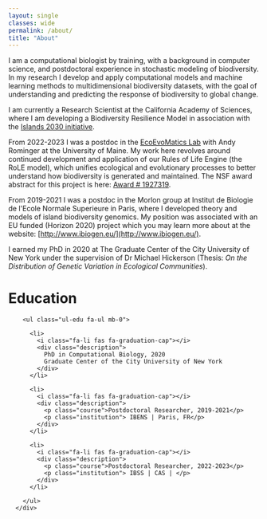 ```yaml
---
layout: single
classes: wide
permalink: /about/
title: "About"
---
```


I am a computational biologist by training, with a background in computer
science, and postdoctoral experience in stochastic modeling of biodiversity.
In my research I develop and apply computational models and machine learning
methods to multidimensional biodiversity datasets, with the goal of
understanding and predicting the response of biodiversity to global change.

I am currently a Research Scientist at the California Academy of Sciences, where I am
developing a Biodiversity Resilience Model in association with the 
[Islands 2030 initiative](https://www.calacademy.org/about-us/major-initiatives/islands-2030).

From 2022-2023 I was a postdoc in the [EcoEvoMatics Lab](https://www.ecoevomatics.org/)
with Andy Rominger at the University of Maine. My work here revolves around
continued development and application of our Rules of Life Engine (the RoLE
model), which unifies ecological and evolutionary processes to better understand
how biodiversity is generated and maintained. The NSF award abstract for this
project is here: [Award # 1927319](https://www.nsf.gov/awardsearch/showAward?AWD_ID=1927319&HistoricalAwards=false).

From 2019-2021 I was a postdoc in the Morlon group at Institut de Biologie de l'Ecole
Normale Superieure in Paris, where I developed theory and models of island
biodiversity genomics. My position was associated with an EU funded (Horizon
2020) project which you may learn more about at the website:
[http://www.ibiogen.eu/](http://www.ibiogen.eu/).

I earned my PhD in 2020 at The Graduate Center of the City University of New York
under the supervision of Dr Michael Hickerson (Thesis: *On the Distribution of
Genetic Variation in Ecological Communities*).


# Education

        <ul class="ul-edu fa-ul mb-0">
          
          <li>
            <i class="fa-li fas fa-graduation-cap"></i>
            <div class="description">
              PhD in Computational Biology, 2020
              Graduate Center of the City University of New York
            </div>
          </li>
          
          <li>
            <i class="fa-li fas fa-graduation-cap"></i>
            <div class="description">
              <p class="course">Postdoctoral Researcher, 2019-2021</p>
              <p class="institution"> IBENS | Paris, FR</p>
            </div>
          </li>
          
          <li>
            <i class="fa-li fas fa-graduation-cap"></i>
            <div class="description">
              <p class="course">Postdoctoral Researcher, 2022-2023</p>
              <p class="institution"> IBSS | CAS | </p>
            </div>
          </li>
          
        </ul>
      </div>
      
